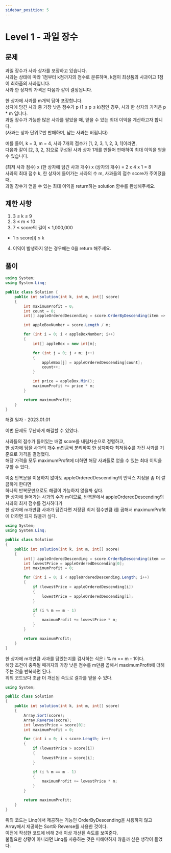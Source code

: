 ```yaml
---
sidebar_position: 5
---
```


# Level 1 - 과일 장수

## 문제

과일 장수가 사과 상자를 포장하고 있습니다. <br />
사과는 상태에 따라 1점부터 k점까지의 점수로 분류하며, k점이 최상품의 사과이고 1점이 최하품의 사과입니다. <br />
사과 한 상자의 가격은 다음과 같이 결정됩니다. <br />

한 상자에 사과를 m개씩 담아 포장합니다. <br />
상자에 담긴 사과 중 가장 낮은 점수가 p (1 ≤ p ≤ k)점인 경우, 사과 한 상자의 가격은 p * m 입니다. <br />
과일 장수가 가능한 많은 사과를 팔았을 때, 얻을 수 있는 최대 이익을 계산하고자 합니다. <br />
(사과는 상자 단위로만 판매하며, 남는 사과는 버립니다) <br />

예를 들어, k = 3, m = 4, 사과 7개의 점수가 [1, 2, 3, 1, 2, 3, 1]이라면, <br />
다음과 같이 [2, 3, 2, 3]으로 구성된 사과 상자 1개를 만들어 판매하여 최대 이익을 얻을 수 있습니다.<br />

(최저 사과 점수) x (한 상자에 담긴 사과 개수) x (상자의 개수) = 2 x 4 x 1 = 8<br />
사과의 최대 점수 k, 한 상자에 들어가는 사과의 수 m, 사과들의 점수 score가 주어졌을 때, <br />
과일 장수가 얻을 수 있는 최대 이익을 return하는 solution 함수를 완성해주세요.

## 제한 사항

1. 3 ≤ k ≤ 9
2. 3 ≤ m ≤ 10
3. 7 ≤ score의 길이 ≤ 1,000,000
- 1 ≤ score[i] ≤ k
4. 이익이 발생하지 않는 경우에는 0을 return 해주세요.

## 풀이

```c#
using System;
using System.Linq;

public class Solution {
    public int solution(int k, int m, int[] score)
    {
        int maximumProfit = 0;
        int count = 0;
        int[] appleOrderedDescending = score.OrderByDescending(item => item).ToArray();

        int appleBoxNumber = score.Length / m;

        for (int i = 0; i < appleBoxNumber; i++)
        {
            int[] appleBox = new int[m];

            for (int j = 0; j < m; j++)
            {
                appleBox[j] = appleOrderedDescending[count];
                count++;
            }

            int price = appleBox.Min();
            maximumProfit += price * m;
        }

        return maximumProfit;
    }
}
```

해결 일자 - 2023.01.01

이번 문제도 무난하게 해결할 수 있었다. <br />

사과들의 점수가 들어있는 배열 score를 내림차순으로 정렬하고, <br />
한 상자에 담을 사과의 개수 m만큼씩 분리하여 한 상자마다 최저점수를 가진 사과를 기준으로 가격을 결정했다.<br />
해당 가격을 모두 maximumProfit에 더하면 해당 사과들로 얻을 수 있는 최대 이익을 구할 수 있다.<br />

이중 반복문을 이용하지 않아도 appleOrderedDescending의 인덱스 지정을 좀 더 깔끔하게 한다면<br />
하나의 반복문만으로도 해결이 가능하지 않을까 싶다.<br />
한 상자에 들어가는 사과의 수가 m이므로, 반복문에서 appleOrderedDescending의 사과의 최저 점수를 검사하다가 <br />
한 상자에 m개만큼 사과가 담긴다면 저장된 최저 점수만큼 i를 곱해서 maximumProfit에 더하면 되지 않을까 싶다.<br />

```c#
using System;
using System.Linq;

public class Solution
{
    public int solution(int k, int m, int[] score)
    {
        int[] appleOrderedDescending = score.OrderByDescending(item => item).ToArray();
        int lowestPrice = appleOrderedDescending[0];
        int maximumProfit = 0;

        for (int i = 0; i < appleOrderedDescending.Length; i++)
        {
            if (lowestPrice > appleOrderedDescending[i])
            {
                lowestPrice = appleOrderedDescending[i];
            }

            if (i % m == m - 1)
            {
                maximumProfit += lowestPrice * m;
            }
        }

        return maximumProfit;
    }
}
```

한 상자에 m개만큼 사과를 담았는지를 검사하는 식은 i % m == m - 1이다. <br />
해당 조건이 충족될 때까지의 가장 낮은 점수를 m만큼 곱해서 maximumProfit에 더해주는 것을 반복하면 된다. <br />
위의 코드보다 조금 더 개선된 속도로 결과를 얻을 수 있다. <br />

```c#
using System;

public class Solution
{
    public int solution(int k, int m, int[] score)
    {
        Array.Sort(score);
        Array.Reverse(score);
        int lowestPrice = score[0];
        int maximumProfit = 0;

        for (int i = 0; i < score.Length; i++)
        {
            if (lowestPrice > score[i])
            {
                lowestPrice = score[i];
            }

            if (i % m == m - 1)
            {
                maximumProfit += lowestPrice * m;
            }
        }

        return maximumProfit;
    }
}
```

위의 코드는 Linq에서 제공하는 기능인 OrderByDescending을 사용하지 않고 <br />
Array에서 제공하는 Sort와 Reverse를 사용한 것이다. <br />
이전에 작성한 코드에 비해 2배 이상 개선된 속도를 보여준다. <br />
불필요한 상황이 아니라면 Linq를 사용하는 것은 피해야하지 않을까 싶은 생각이 들었다.